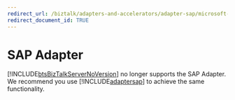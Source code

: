 ```yaml
---
redirect_url: /biztalk/adapters-and-accelerators/adapter-sap/microsoft-biztalk-adapter-for-mysap-business-suite-documentation
redirect_document_id: TRUE
--- 
```


# SAP Adapter
[!INCLUDE[btsBizTalkServerNoVersion](../includes/btsbiztalkservernoversion-md.md)] no longer supports the SAP Adapter. We recommend you use [!INCLUDE[adaptersap](../includes/adaptersap-md.md)] to achieve the same functionality.  
  
 